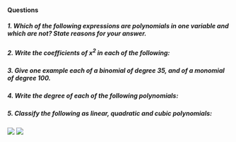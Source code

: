 #### Questions
##### 1. Which of the following expressions are polynomials in one variable and which are not? State reasons for your answer.
##### 2. Write the coefficients of x<sup>2</sup> in each of the following:
##### 3. Give one example each of a binomial of degree 35, and of a monomial of degree 100.
##### 4. Write the degree of each of the following polynomials:
##### 5. Classify the following as linear, quadratic and cubic polynomials:
[![](https://img.youtube.com/vi/ZgCD95CSwLE/0.jpg)](https://www.youtube.com/watch?v=ZgCD95CSwLE)
[![](https://img.youtube.com/vi/zHoMSIf-BGo/0.jpg)](https://www.youtube.com/watch?v=zHoMSIf-BGo)
